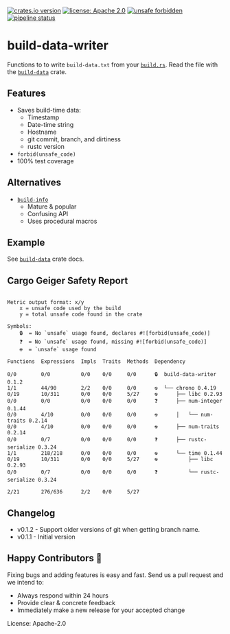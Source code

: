 [![crates.io version](https://img.shields.io/crates/v/build-data-writer.svg)](https://crates.io/crates/build-data-writer)
[![license: Apache 2.0](https://gitlab.com/leonhard-llc/ops/-/raw/main/license-apache-2.0.svg)](https://gitlab.com/leonhard-llc/ops/-/raw/main/build-data-writer/LICENSE)
[![unsafe forbidden](https://gitlab.com/leonhard-llc/ops/-/raw/main/unsafe-forbidden.svg)](https://github.com/rust-secure-code/safety-dance/)
[![pipeline status](https://gitlab.com/leonhard-llc/ops/badges/main/pipeline.svg)](https://gitlab.com/leonhard-llc/ops/-/pipelines)

# build-data-writer

Functions to to write `build-data.txt` from your
[`build.rs`](https://doc.rust-lang.org/cargo/reference/build-scripts.html).
Read the file with the
[`build-data`](https://crates.io/crates/build-data) crate.

## Features
- Saves build-time data:
  - Timestamp
  - Date-time string
  - Hostname
  - git commit, branch, and dirtiness
  - rustc version
- `forbid(unsafe_code)`
- 100% test coverage

## Alternatives
- [`build-info`](https://crates.io/crates/build-info)
  - Mature & popular
  - Confusing API
  - Uses procedural macros

## Example
See [`build-data`](https://crates.io/crates/build-data) crate docs.

## Cargo Geiger Safety Report
```

Metric output format: x/y
    x = unsafe code used by the build
    y = total unsafe code found in the crate

Symbols: 
    🔒  = No `unsafe` usage found, declares #![forbid(unsafe_code)]
    ❓  = No `unsafe` usage found, missing #![forbid(unsafe_code)]
    ☢️  = `unsafe` usage found

Functions  Expressions  Impls  Traits  Methods  Dependency

0/0        0/0          0/0    0/0     0/0      🔒  build-data-writer 0.1.2
1/1        44/90        2/2    0/0     0/0      ☢️  └── chrono 0.4.19
0/19       10/311       0/0    0/0     5/27     ☢️      ├── libc 0.2.93
0/0        0/0          0/0    0/0     0/0      ❓      ├── num-integer 0.1.44
0/0        4/10         0/0    0/0     0/0      ☢️      │   └── num-traits 0.2.14
0/0        4/10         0/0    0/0     0/0      ☢️      ├── num-traits 0.2.14
0/0        0/7          0/0    0/0     0/0      ❓      ├── rustc-serialize 0.3.24
1/1        218/218      0/0    0/0     0/0      ☢️      └── time 0.1.44
0/19       10/311       0/0    0/0     5/27     ☢️          ├── libc 0.2.93
0/0        0/7          0/0    0/0     0/0      ❓          └── rustc-serialize 0.3.24

2/21       276/636      2/2    0/0     5/27   

```
## Changelog
- v0.1.2 - Support older versions of git when getting branch name.
- v0.1.1 - Initial version

## Happy Contributors 🙂
Fixing bugs and adding features is easy and fast.
Send us a pull request and we intend to:
- Always respond within 24 hours
- Provide clear & concrete feedback
- Immediately make a new release for your accepted change

License: Apache-2.0

